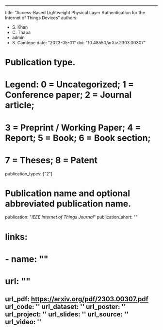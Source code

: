 
---
title: "Access-Based Lightweight Physical Layer Authentication for the Internet of Things Devices"
authors:
- S. Khan
- C. Thapa
- admin
- S. Camtepe
date: "2023-05-01"
doi: "10.48550/arXiv.2303.00307"

# Publication type.
# Legend: 0 = Uncategorized; 1 = Conference paper; 2 = Journal article;
# 3 = Preprint / Working Paper; 4 = Report; 5 = Book; 6 = Book section;
# 7 = Theses; 8 = Patent
publication_types: ["2"]

# Publication name and optional abbreviated publication name.
publication: "*IEEE Internet of Things Journal*"
publication_short: ""

# links:
# - name: ""
#   url: ""
url_pdf: https://arxiv.org/pdf/2303.00307.pdf
url_code: ''
url_dataset: ''
url_poster: ''
url_project: ''
url_slides: ''
url_source: ''
url_video: ''
---



